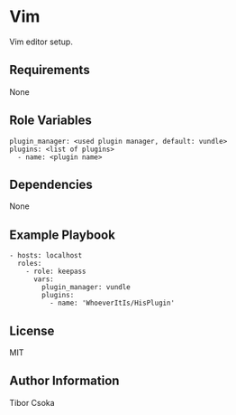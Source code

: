 Vim
=========

Vim editor setup.

Requirements
------------

None

Role Variables
--------------

    plugin_manager: <used plugin manager, default: vundle>
    plugins: <list of plugins>
      - name: <plugin name>


Dependencies
------------

None

Example Playbook
----------------

    - hosts: localhost
      roles:
        - role: keepass
          vars:
            plugin_manager: vundle
            plugins:
              - name: 'WhoeverItIs/HisPlugin'


License
-------

MIT

Author Information
------------------

Tibor Csoka
